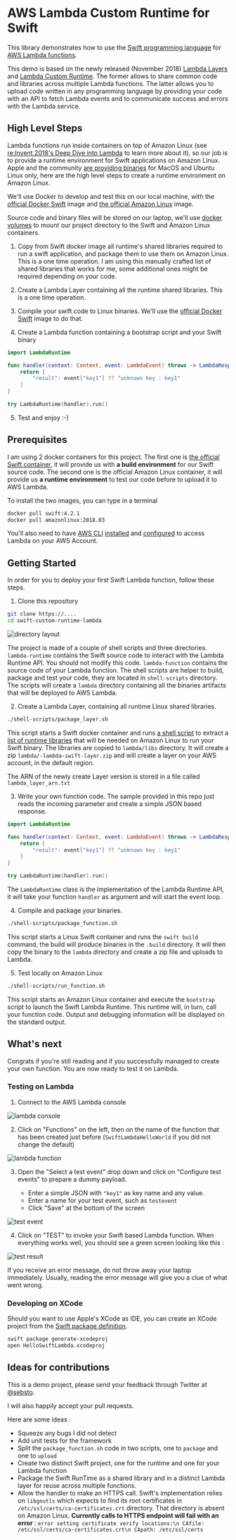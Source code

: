 # AWS Lambda Custom Runtime for Swift

This library demonstrates how to use the [Swift programming language](https://swift.org) for [AWS Lambda functions](https://aws.amazon.com/lambda).

This demo is based on the newly released (November 2018) [Lambda Layers](https://docs.aws.amazon.com/lambda/latest/dg/configuration-layers.html) and [Lambda Custom Runtime](https://docs.aws.amazon.com/lambda/latest/dg/runtimes-custom.html).
The former allows to share common code and libraries across multiple Lambda functions.  The latter allows you to upload code written in any programming language by providing your code with an API to fetch Lambda events and to communicate success and errors with the Lambda service.

## High Level Steps

Lambda functions run inside containers on top of Amazon Linux (see [re:Invent 2018's Deep Dive into Lambda](https://www.youtube.com/watch?v=QdzV04T_kec) to learn more about it), so our job is to provide a runtime environment for Swift applications on Amazon Linux.  Apple and the community [are providing binaries](https://swift.org/download/#releases) for MacOS and Ubuntu Linux only, here are the high level steps to create a runtime environment on Amazon Linux.

We'll use Docker to develop and test this on our local machine, with the [official Docker Swift](https://hub.docker.com/_/swift/) image and [the official Amazon Linux](https://hub.docker.com/_/amazonlinux/) image.

Source code and binary files will be stored on our laptop, we'll use [docker volumes](https://docs.docker.com/storage/volumes/) to mount our project directory to the Swift and Amazon Linux containers.

1. Copy from Swift docker image all runtime's shared libraries required to run a swift application, and package them to use them on Amazon Linux.
This is a one time operation.  I am using this manually crafted list of shared libraries that works for me, some additional ones might be required depending on your code.

2. Create a Lambda Layer containing all the runtime shared libraries. This is a one time operation.

3. Compile your swift code to Linux binaries.  We'll use the [official Docker Swift](https://hub.docker.com/_/swift/) image to do that.

4. Create a Lambda function containing a bootstrap script and your Swift binary 

```swift
import LambdaRuntime

func handler(context: Context, event: LambdaEvent) throws -> LambdaResponse {
    return [
        "result": event["key1"] ?? "unknown key : key1"
    ]
}

try LambdaRuntime(handler).run()
```

5. Test and enjoy :-)

## Prerequisites

I am using 2 docker containers for this project.  The first one is [the official Swift container](https://hub.docker.com/_/swift/), it will provide us with **a build environment** for our Swift source code.  The second one is the official Amazon Linux container, it will provide us **a runtime environment** to test our code before to upload it to AWS Lambda.

To install the two images, you can type in a terminal

```bash
docker pull swift:4.2.1
docker pull amazonlinux:2018.03
```

You'll also need to have [AWS CLI](https://aws.amazon.com/cli/) [installed](https://docs.aws.amazon.com/cli/latest/userguide/cli-chap-install.html) and [configured](https://docs.aws.amazon.com/cli/latest/userguide/cli-chap-configure.html) to access Lambda on your AWS Account.

## Getting Started

In order for you to deploy your first Swift Lambda function, follow these steps.

1. Clone this repository
```bash
git clone https://....
cd swift-custom-runtime-lambda 
```

![directory layout](/images/dir_layout.png?raw=true)

The project is made of a couple of shell scripts and three directories.  ``lambda-runtime`` contains the Swift source code to interact with the Lambda Runtime API.  You should not modify this code.  ``lambda-function`` contains the source code of your Lambda function.  The shell scripts are helper to build, package and test your code, they are located in ``shell-scripts`` directory.  The scripts will create a ``lambda`` directory containing all the binaries artifacts that will be deployed to AWS Lambda.

2. Create a Lambda Layer, containing all runtime Linux shared libraries.

```bash
./shell-scripts/package_layer.sh
````

This script starts a Swift docker container and runs [a shell script](https://github.com/sebsto/swift-custom-runtime-lambda/blob/master/shell-scripts/extract_libs.sh) to extract a [list of runtime libraries](https://github.com/sebsto/swift-custom-runtime-lambda/blob/master/shell-scripts/swift-linux-libs.txt) that will be needed on Amazon Linux to run your Swift binary.  The libraries are copied to ``lambda/libs`` directory.  It will create a zip ``lambda/-lambda-swift-layer.zip`` and will create a layer on your AWS account, in the default region.

The ARN of the newly create Layer version is stored in a file called ``lambda_layer_arn.txt``

3. Write your own function code.  The sample provided in this repo just reads the incoming parameter and create a simple JSON based response.

```swift
import LambdaRuntime

func handler(context: Context, event: LambdaEvent) throws -> LambdaResponse {
    return [
        "result": event["key1"] ?? "unknown key : key1"
    ]
}

try LambdaRuntime(handler).run()
```

The ``LambdaRuntime`` class is the implementation of the Lambda Runtime API, it will take your function ``handler`` as argument and will start the event loop.

4. Compile and package your binaries.

```bash
./shell-scripts/package_function.sh
```

This script starts a Linux Swift container and runs the ``swift build`` command, the build will produce binaries in the ``.build`` directory.  It will then copy the binary to the ``lambda`` directory and create a zip file and uploads to Lambda.

5. Test locally on Amazon Linux

```bash
./shell-scripts/run_function.sh
```

This script starts an Amazon Linux container and execute the ``bootstrap`` script to launch the Swift Lambda Runtime.  This runtime will, in turn, call your function code.  Output and debugging information will be displayed on the standard output.

## What's next

Congrats if you're still reading and if you successfully managed to create your own function.  You are now ready to test it on Lambda.

### Testing on Lambda

1. Connect to the AWS Lambda console

![lambda console](/images/lambda_console.png)

2. Click on "Functions" on the left, then on the name of the function that has been created just before (``SwiftLambdaHelloWorld`` if you did not change the default)

![lambda function](/images/lambda_function.png) 

3. Open the "Select a test event" drop down and click on "Configure test events" to prepare a dummy payload.

    - Enter a simple JSON with ``"key1"`` as key name and any value.
    - Enter a name for your test event, such as ``testevent``
    - Click "Save" at the bottom of the screen 

![test event](/images/test_event.png)

4. Click on "TEST" to invoke your Swift based Lambda function.  When everything works well, you should see a green screen looking like this :

![test result](/images/test_result.png)

If you receive an error message, do not throw away your laptop immediately.  Usually, reading the error message will give you a clue of what went wrong.

### Developing on XCode

Should you want to use Apple's XCode as IDE, you can create an XCode project from the [Swift package definition](Thttps://github.com/sebsto/swift-custom-runtime-lambda/blob/master/Package.swift).

```bash
swift package generate-xcodeproj 
open HelloSwiftLambda.xcodeproj
```

## Ideas for contributions 

This is a demo project, please send your feedback through Twitter at [@sebsto](https://twitter.com/sebsto).

I will also happily accept your pull requests.

Here are some ideas :

- Squeeze any bugs I did not detect
- Add unit tests for the framework 
- Split the `package_function.sh` code in two scripts, one to `package` and one to `upload`
- Create two distinct Swift project, one for the runtime and one for your Lambda function
- Package the Swift RunTime as a shared library and in a distinct Lambda layer for reuse across multiple functions.
- Allow the handler to make an HTTPS call.  Swift's implementation relies on ``libgnutls`` which expects to find its root certificates in ``/etc/ssl/certs/ca-certificates.crt`` directory.  That directory is absent on Amazon Linux.  **Currently calls to HTTPS endpoint will fail with an error** : ``error setting certificate verify locations:\n CAfile: /etc/ssl/certs/ca-certificates.crt\n CApath: /etc/ssl/certs``